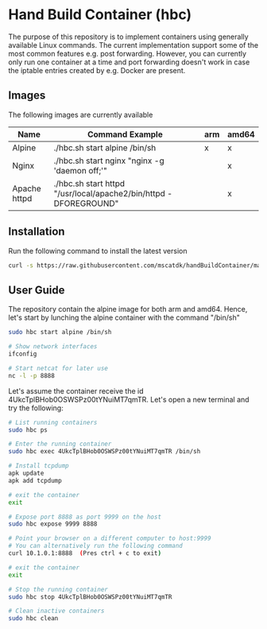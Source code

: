 # Hand Build Container (hbc)

The purpose of this repository is to implement containers using generally available Linux commands. The current implementation support some of the most common features e.g. post forwarding. However, you can currently only run one container at a time and port forwarding doesn't work in case the iptable entries created by e.g. Docker are present.

## Images

The following images are currently available

| Name | Command Example | arm | amd64 |
|---|---|---|---|
|Alpine|./hbc.sh start alpine /bin/sh|x|x|
|Nginx |./hbc.sh start nginx "nginx -g 'daemon off;'"| |x|
|Apache httpd|./hbc.sh start httpd "/usr/local/apache2/bin/httpd -DFOREGROUND"| |x|

## Installation
Run the following command to install the latest version

````bash
curl -s https://raw.githubusercontent.com/mscatdk/handBuildContainer/master/hbc.sh | sudo bash -s install
````

## User Guide

The repository contain the alpine image for both arm and amd64. Hence, let's start by lunching the alpine container with the command "/bin/sh"

````bash
sudo hbc start alpine /bin/sh

# Show network interfaces
ifconfig

# Start netcat for later use
nc -l -p 8888
````

Let's assume the container receive the id 4UkcTplBHob0OSWSPz00tYNuiMT7qmTR. Let's open a new terminal and try the following:

````bash
# List running containers
sudo hbc ps

# Enter the running container
sudo hbc exec 4UkcTplBHob0OSWSPz00tYNuiMT7qmTR /bin/sh

# Install tcpdump
apk update
apk add tcpdump

# exit the container
exit

# Expose port 8888 as port 9999 on the host
sudo hbc expose 9999 8888

# Point your browser on a different computer to host:9999
# You can alternatively run the following command
curl 10.1.0.1:8888  (Pres ctrl + c to exit)

# exit the container
exit

# Stop the running container
sudo hbc stop 4UkcTplBHob0OSWSPz00tYNuiMT7qmTR

# Clean inactive containers
sudo hbc clean
````
